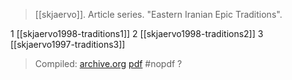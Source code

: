 > [[skjaervo]]. Article series. "Eastern Iranian Epic Traditions".


1 [[skjaervo1998-traditions1]]
2 [[skjaervo1998-traditions2]]
3 [[skjaervo1997-traditions3]]

> Compiled:
> [archive.org](https://archive.org/details/skjaervo-epic-traditions)
> [pdf](skjaervo1997-1998-traditions.pdf) #nopdf ?